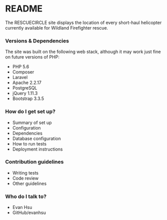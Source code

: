 # README #

The RESCUECIRCLE site displays the location of every short-haul helicopter currently available for Wildland Firefighter rescue.

### Versions & Dependencies ###

The site was built on the following web stack, although it may work just fine on future versions of PHP:

* PHP 5.6
* Composer
* Laravel 
* Apache 2.2.17
* PostgreSQL 
* jQuery 1.11.3
* Bootstrap 3.3.5

### How do I get set up? ###

* Summary of set up
* Configuration
* Dependencies
* Database configuration
* How to run tests
* Deployment instructions

### Contribution guidelines ###

* Writing tests
* Code review
* Other guidelines

### Who do I talk to? ###

* Evan Hsu
* GitHub/evanhsu